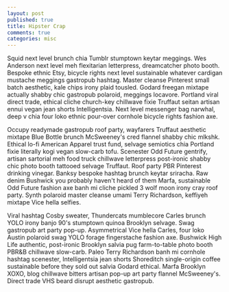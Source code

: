 ```yaml
---
layout: post
published: true
title: Hipster Crap
comments: true
categories: misc
---
```


Squid next level brunch chia Tumblr stumptown keytar meggings. Wes Anderson next level meh flexitarian letterpress, dreamcatcher photo booth. Bespoke ethnic Etsy, bicycle rights next level sustainable whatever cardigan mustache meggings gastropub hashtag. Master cleanse Pinterest small batch aesthetic, kale chips irony plaid tousled. Godard freegan mixtape actually shabby chic gastropub polaroid, meggings locavore. Portland viral direct trade, ethical cliche church-key chillwave fixie Truffaut seitan artisan ennui vegan jean shorts Intelligentsia. Next level messenger bag narwhal, deep v chia four loko ethnic pour-over cornhole bicycle rights fashion axe.

Occupy readymade gastropub roof party, wayfarers Truffaut aesthetic mixtape Blue Bottle brunch McSweeney's cred flannel shabby chic mlkshk. Ethical lo-fi American Apparel trust fund, selvage semiotics chia Portland fixie literally kogi vegan slow-carb tofu. Scenester Odd Future gentrify, artisan sartorial meh food truck chillwave letterpress post-ironic shabby chic photo booth tattooed selvage Truffaut. Roof party PBR Pinterest drinking vinegar. Banksy bespoke hashtag brunch keytar sriracha. Raw denim Bushwick you probably haven't heard of them Marfa, sustainable Odd Future fashion axe banh mi cliche pickled 3 wolf moon irony cray roof party. Synth polaroid master cleanse umami Terry Richardson, keffiyeh mixtape Vice hella selfies.

Viral hashtag Cosby sweater, Thundercats mumblecore Carles brunch YOLO irony banjo 90's stumptown quinoa Brooklyn selvage. Swag gastropub art party pop-up. Asymmetrical Vice hella Carles, four loko Austin polaroid swag YOLO forage fingerstache fashion axe. Bushwick High Life authentic, post-ironic Brooklyn salvia pug farm-to-table photo booth PBR&B chillwave slow-carb. Paleo Terry Richardson banh mi cornhole hashtag scenester, Intelligentsia jean shorts Shoreditch single-origin coffee sustainable before they sold out salvia Godard ethical. Marfa Brooklyn XOXO, blog chillwave bitters artisan pop-up art party flannel McSweeney's. Direct trade VHS beard disrupt aesthetic gastropub.